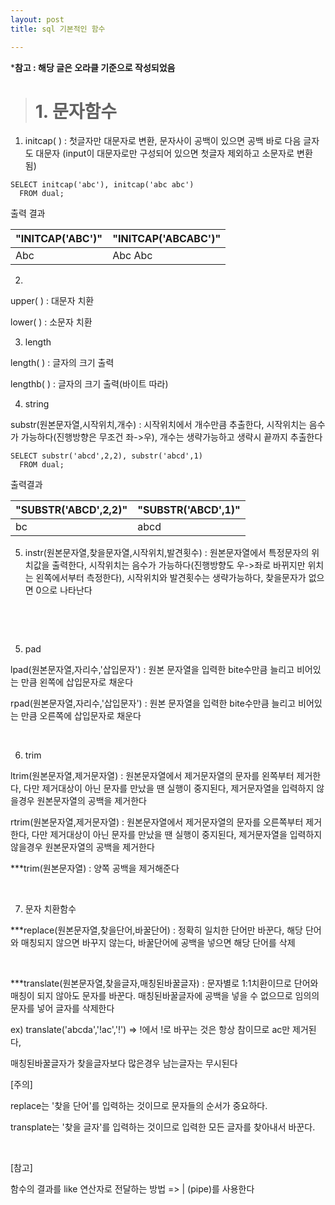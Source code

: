 ```yaml
---
layout: post
title: sql 기본적인 함수

---
```

***참고 : 해당 글은 오라클 기준으로 작성되었음**  


># 1. 문자함수

1) initcap( ) : 첫글자만 대문자로 변환, 문자사이 공백이 있으면 공백 바로 다음 글자도 대문자 (input이 대문자로만 구성되어 있으면 첫글자 제외하고 소문자로 변환 됨)


```
SELECT initcap('abc'), initcap('abc abc')
  FROM dual;
```  


출력 결과  


| "INITCAP('ABC')" |	"INITCAP('ABCABC')" |
| --- | ----- |
| Abc |	Abc Abc |

2) 

upper( ) : 대문자 치환

lower( ) : 소문자 치환



3) length

length( ) : 글자의 크기 출력

lengthb( ) : 글자의 크기 출력(바이트 따라)



4) string

substr(원본문자열,시작위치,개수) : 시작위치에서 개수만큼 추출한다, 시작위치는 음수가 가능하다(진행방향은 무조건 좌->우), 개수는 생략가능하고 생략시 끝까지 추출한다  
  

```
SELECT substr('abcd',2,2), substr('abcd',1)
  FROM dual;
```  

출력결과

|"SUBSTR('ABCD',2,2)"	| "SUBSTR('ABCD',1)" |
| ------- | ----- |
| bc | abcd |

5) instr(원본문자열,찾을문자열,시작위치,발견횟수) : 원본문자열에서 특정문자의 위치값을 출력한다, 시작위치는 음수가 가능하다(진행방향도 우->좌로 바뀌지만 위치는 왼쪽에서부터 측정한다), 시작위치와 발견횟수는 생략가능하다, 찾을문자가 없으면 0으로 나타난다


​

​

5) pad

lpad(원본문자열,자리수,'삽입문자') : 원본 문자열을 입력한 bite수만큼 늘리고 비어있는 만큼 왼쪽에 삽입문자로 채운다

rpad(원본문자열,자리수,'삽입문자') : 원본 문자열을 입력한 bite수만큼 늘리고 비어있는 만큼 오른쪽에 삽입문자로 채운다


​

6) trim

ltrim(원본문자열,제거문자열) : 원본문자열에서 제거문자열의 문자를 왼쪽부터 제거한다, 다만 제거대상이 아닌 문자를 만났을 땐 실행이 중지된다, 제거문자열을 입력하지 않을경우 원본문자열의 공백을 제거한다

rtrim(원본문자열,제거문자열) : 원본문자열에서 제거문자열의 문자를 오른쪽부터 제거한다, 다만 제거대상이 아닌 문자를 만났을 땐 실행이 중지된다, 제거문자열을 입력하지 않을경우 원본문자열의 공백을 제거한다

***trim(원본문자열) : 양쪽 공백을 제거해준다


​

7) 문자 치환함수

***replace(원본문자열,찾을단어,바꿀단어) : 정확히 일치한 단어만 바꾼다, 해당 단어와 매칭되지 않으면 바꾸지 않는다, 바꿀단어에 공백을 넣으면 해당 단어를 삭제


​

***translate(원본문자열,찾을글자,매칭된바꿀글자) : 문자별로 1:1치환이므로 단어와 매칭이 되지 않아도 문자를 바꾼다.  매칭된바꿀글자에 공백을 넣을 수 없으므로 임의의 문자를 넣어 글자를 삭제한다 

ex) translate('abcda','!ac','!') => !에서 !로 바꾸는 것은 항상 참이므로 ac만 제거된다, 

매칭된바꿀글자가 찾을글자보다 많은경우 남는글자는 무시된다


[주의]

replace는 '찾을 단어'를 입력하는 것이므로 문자들의 순서가 중요하다.

transplate는 '찾을 글자'를 입력하는 것이므로 입력한 모든 글자를 찾아내서 바꾼다.

​

[참고]

함수의 결과를 like 연산자로 전달하는 방법 => | (pipe)를 사용한다

